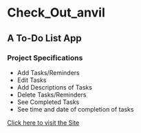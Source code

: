 # Check_Out_anvil

## A To-Do List App

### Project Specifications

- Add Tasks/Reminders
- Edit Tasks
- Add Descriptions of Tasks
- Delete Tasks/Reminders
- See Completed Tasks
- See time and date of completion of tasks

[Click here to visit the Site](https://checkout.anvil.app)
